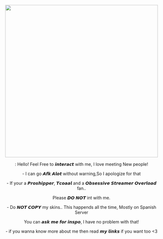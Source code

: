 <p align="center">
    <img width="500" src="https://64.media.tumblr.com/ea40bc612ef5d993ef77c1579e71041d/e21997953f3d61a4-f7/s500x750/d92b861e95b8ae19866e6e72fd19480449d87a36.pnj" alt="">
</p>

<p align="center">
: Hello! Feel Free to 𝙞𝙣𝙩𝙚𝙧𝙖𝙘𝙩 with me, I love meeting New people!<p>

<p align="center">
- I  can go 𝘼𝙛𝙠 𝘼𝙡𝙤𝙩 without warning,So I apologize for that</p>

<p align="center">
- If your a 𝙋𝙧𝙤𝙨𝙝𝙞𝙥𝙥𝙚𝙧, 𝙏𝙘𝙤𝙖𝙖𝙡 and a 𝙊𝙗𝙨𝙚𝙨𝙨𝙞𝙫𝙚 𝙎𝙩𝙧𝙚𝙖𝙢𝙚𝙧 𝙊𝙫𝙚𝙧𝙡𝙤𝙖𝙙 fan..</p>
<p align="center">
 Please 𝘿𝙊 𝙉𝙊𝙏 int with me.</p>

<p align="center">
- Do 𝙉𝙊𝙏 𝘾𝙊𝙋𝙔 my skins.. This happends all the time, Mostly on Spanish Server</p>
<p align="center">
You can 𝙖𝙨𝙠 𝙢𝙚 𝙛𝙤𝙧 𝙞𝙣𝙨𝙥𝙤, I have no problem with that!</p> 

<p align="center">
- if you wanna know more about me
then read 𝙢𝙮 𝙡𝙞𝙣𝙠𝙨 if you want too <3</p>


